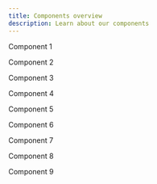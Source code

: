 ```yaml
---
title: Components overview
description: Learn about our components
---
```


Component 1 

Component 2

Component 3 

Component 4 

Component 5 

Component 6 

Component 7 

Component 8 

Component 9 


